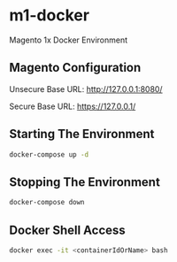 # m1-docker
Magento 1x Docker Environment

## Magento Configuration
Unsecure Base URL: http://127.0.0.1:8080/

Secure Base URL: https://127.0.0.1/

## Starting The Environment
  ```bash
  docker-compose up -d
  ```
  
## Stopping The Environment
  ```bash
 docker-compose down
  ```
  
## Docker Shell Access
  ```bash
  docker exec -it <containerIdOrName> bash
  ```
